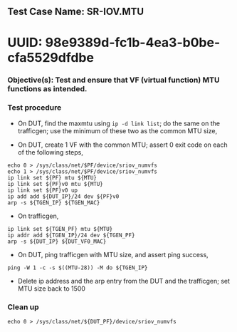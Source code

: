 
## Test Case Name: SR-IOV.MTU
# UUID: 98e9389d-fc1b-4ea3-b0be-cfa5529dfdbe

### Objective(s): Test and ensure that VF (virtual function) MTU functions as intended.

### Test procedure

* On DUT, find the maxmtu using `ip -d link list`; do the same on the trafficgen; use the minimum of these two as the common MTU size,

* On DUT, create 1 VF with the common MTU; assert 0 exit code on each of the following steps,
```
echo 0 > /sys/class/net/$PF/device/sriov_numvfs
echo 1 > /sys/class/net/$PF/device/sriov_numvfs
ip link set ${PF} mtu ${MTU}
ip link set ${PF}v0 mtu ${MTU}
ip link set ${PF}v0 up
ip add add ${DUT_IP}/24 dev ${PF}v0
arp -s ${TGEN_IP} ${TGEN_MAC}
```

* On trafficgen,
```
ip link set ${TGEN_PF} mtu ${MTU}
ip addr add ${TGEN_IP}/24 dev ${TGEN_PF}
arp -s ${DUT_IP} ${DUT_VF0_MAC}
```

* On DUT, ping trafficgen with MTU size, and assert ping success,
```
ping -W 1 -c -s $((MTU-28)) -M do ${TGEN_IP}
```

* Delete ip address and the arp entry from the DUT and the trafficgen; set MTU size back to 1500

### Clean up
```
echo 0 > /sys/class/net/${DUT_PF}/device/sriov_numvfs
```
